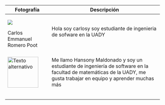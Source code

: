 ﻿
| Fotografía| Descripción |
|--|--|
| <p><img src="https://media.licdn.com/dms/image/D4E03AQFLLHEzEOQKEA/profile-displayphoto-shrink_200_200/0/1695308170237?e=1700697600&v=beta&t=lpqgL8cNYcfRurkZGyWQeNg2FbYvTPiFMiGBF99pqo8"></p>Carlos Emmanuel Romero Poot |  Hola soy carlosy soy estudiante de ingenieria de sofware en la UADY|
|  |   |
| <p><img src="https://media.licdn.com/dms/image/D4E03AQFzzvVvM0sx1A/profile-displayphoto-shrink_800_800/0/1693794611739?e=1700697600&v=beta&t=8ERzo35dCxTynLPk6eqqoelxpUWKKOEAnh8ya9onc-0" alt="Texto alternativo" width="100" height="100"> |Me llamo Hansony Maldonado y soy un estudiante de ingeniería de software en la facultad de matemáticas de la UADY, me gusta trabajar en equipo y aprender muchas más 
|  |   |
|  |   |
|  |   |

<!--stackedit_data:
eyJoaXN0b3J5IjpbLTE2OTg4ODkyNzYsNTk1MTYxMzY4XX0=
-->